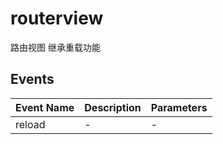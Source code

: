 # routerview

路由视图 继承重载功能

## Events

<!-- @vuese:routerview:events:start -->
|Event Name|Description|Parameters|
|---|---|---|
|reload|-|-|

<!-- @vuese:routerview:events:end -->


